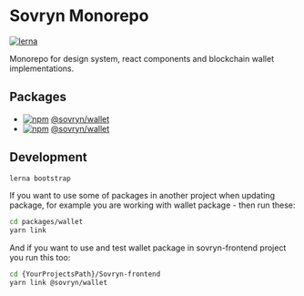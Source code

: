 # Sovryn Monorepo
[![lerna](https://img.shields.io/badge/maintained%20with-lerna-cc00ff.svg)](https://lerna.js.org/)

Monorepo for design system, react components and blockchain wallet implementations.

## Packages

- [![npm](https://img.shields.io/npm/v/@sovryn/wallet.svg)](https://www.npmjs.com/package/@sovryn/wallet) [@sovryn/wallet](https://github.com/DistributedCollective/sovryn-monorepo/tree/master/packages/wallet)
- [![npm](https://img.shields.io/npm/v/@sovryn/react-wallet.svg)](https://www.npmjs.com/package/@sovryn/react-wallet) [@sovryn/wallet](https://github.com/DistributedCollective/sovryn-monorepo/tree/master/packages/react-wallet)

## Development

```bash
lerna bootstrap
```

If you want to use some of packages in another project when updating package, for example you are working with wallet package - then run these:

```bash
cd packages/wallet
yarn link
```

And if you want to use and test wallet package in sovryn-frontend project you run this too:

```bash
cd {YourProjectsPath}/Sovryn-frontend
yarn link @sovryn/wallet
```
